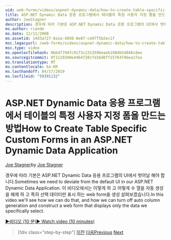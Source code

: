```yaml
---
uid: web-forms/videos/aspnet-dynamic-data/how-to-create-table-specific-custom-forms-in-an-aspnet-dynamic-data-application
title: ASP.NET Dynamic Data 응용 프로그램에서 테이블의 특정 사용자 지정 폼을 만드는 방법 | Microsoft Docs
author: JoeStagner
description: 경우에 따라 기본은 ASP.NET Dynamic Data 응용 프로그램의 UI에서 벗어날 해야 합니다. 이 비디오에서는 이렇게 하 고 방법을 해제할 수 있습니다 살펴보겠습니다...
ms.author: riande
ms.date: 12/11/2008
ms.assetid: 14d3a727-8a1a-4950-8e8f-ce97f5b2ec1f
msc.legacyurl: /web-forms/videos/aspnet-dynamic-data/how-to-create-table-specific-custom-forms-in-an-aspnet-dynamic-data-application
msc.type: video
ms.openlocfilehash: 0bb47794fc9173c2313596eaeb1984b5d848cdee
ms.sourcegitcommit: 0f1119340e4464720cfd16d0ff15764746ea1fea
ms.translationtype: MT
ms.contentlocale: ko-KR
ms.lasthandoff: 04/17/2019
ms.locfileid: "59391132"
---
```

# <a name="how-to-create-table-specific-custom-forms-in-an-aspnet-dynamic-data-application"></a><span data-ttu-id="12e01-104">ASP.NET Dynamic Data 응용 프로그램에서 테이블의 특정 사용자 지정 폼을 만드는 방법</span><span class="sxs-lookup"><span data-stu-id="12e01-104">How to Create Table Specific Custom Forms in an ASP.NET Dynamic Data Application</span></span>

<span data-ttu-id="12e01-105">[Joe Stagner](https://github.com/JoeStagner)</span><span class="sxs-lookup"><span data-stu-id="12e01-105">by [Joe Stagner](https://github.com/JoeStagner)</span></span>

<span data-ttu-id="12e01-106">경우에 따라 기본은 ASP.NET Dynamic Data 응용 프로그램의 UI에서 벗어날 해야 합니다.</span><span class="sxs-lookup"><span data-stu-id="12e01-106">Sometimes we need to deviate from the default UI in our ASP.NET Dynamic Data Application.</span></span> <span data-ttu-id="12e01-107">이 비디오에서는 이렇게 하 고 어떻게 수 열을 자동 생성을 해제 하 고 특히 선택 데이터만 표시 하는 web form을 생성 살펴보겠습니다.</span><span class="sxs-lookup"><span data-stu-id="12e01-107">In this video we'll see how we can do that, and how we can turn off auto column generation and construct a web form that displays only the data we specifically select.</span></span>

[<span data-ttu-id="12e01-108">&#9654;비디오 (10 분)</span><span class="sxs-lookup"><span data-stu-id="12e01-108">&#9654; Watch video (10 minutes)</span></span>](https://channel9.msdn.com/Blogs/ASP-NET-Site-Videos/how-to-create-table-specific-custom-forms-in-an-aspnet-dynamic-data-application)

> [!div class="step-by-step"]
> <span data-ttu-id="12e01-109">[이전](how-to-remove-columns-from-your-dynamicdata-data-grids.md)
> [다음](aspnet-dynamic-data-custom-form-formatting.md)</span><span class="sxs-lookup"><span data-stu-id="12e01-109">[Previous](how-to-remove-columns-from-your-dynamicdata-data-grids.md)
[Next](aspnet-dynamic-data-custom-form-formatting.md)</span></span>
